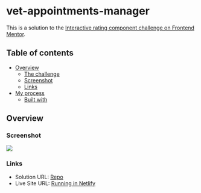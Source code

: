 # vet-appointments-manager 

This is a solution to the [Interactive rating component challenge on Frontend Mentor](https://www.frontendmentor.io/challenges/interactive-rating-component-koxpeBUmI).

## Table of contents

- [Overview](#overview)
  - [The challenge](#the-challenge)
  - [Screenshot](#screenshot)
  - [Links](#links)
- [My process](#my-process)
  - [Built with](#built-with)

## Overview

### Screenshot

![](/images/Screenshot2.jpg)

### Links

- Solution URL: [Repo](https://github.com/agudamonte/vet-appointments-manager)
- Live Site URL: [Running in Netlify](https://musical-axolotl-02d07a.netlify.app/)

